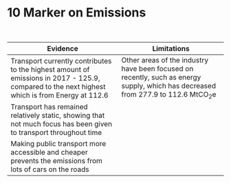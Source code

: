 # 10 Marker on Emissions


</br>


| Evidence                                                                                                                                       | Limitations                                                                                                                                 |
| ---------------------------------------------------------------------------------------------------------------------------------------------- | ------------------------------------------------------------------------------------------------------------------------------------------- |
| Transport currently contributes to the highest amount of emissions in 2017 - 125.9, compared to the next highest which is from Energy at 112.6 | Other areas of the industry have been focused on recently, such as energy supply, which has decreased from 277.9 to 112.6 MtCO<sub>2</sub>e |
| Transport has remained relatively static, showing that not much focus has been given to transport throughout time                              |                                                                                                                                             |
| Making public transport more accessible and cheaper prevents the emissions from lots of cars on the roads                                      |                                                                                                                                             |
